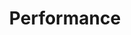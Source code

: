 ---
# This topic lives at
# https://digital.gov/topics/performance

slug: "performance"

# Topic Title
title: "Performance"

# description — keep it short and clear
summary: ""


# Weight
weight: 2

# For more information on managing topics,
# see https://github.com/GSA/digitalgov.gov/wiki
---